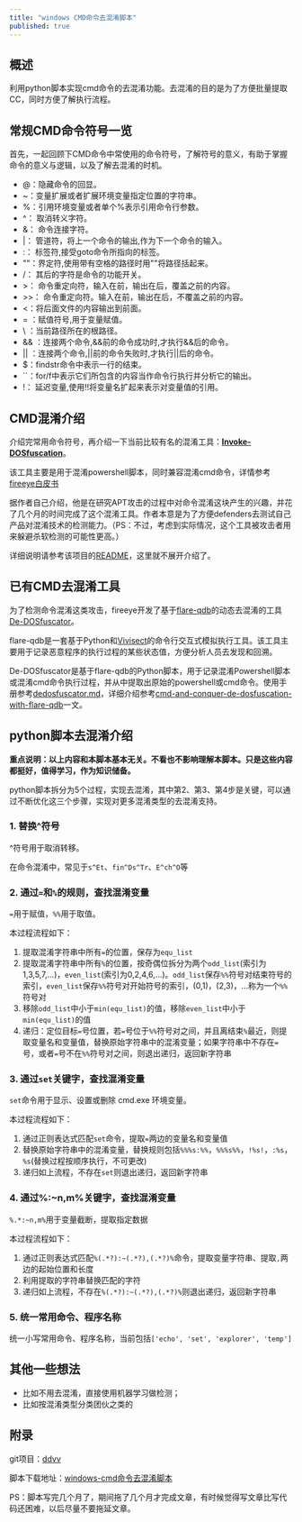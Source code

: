 ```yaml
---
title: "windows CMD命令去混淆脚本"
published: true
---
```


## 概述

利用python脚本实现cmd命令的去混淆功能。去混淆的目的是为了方便批量提取CC，同时方便了解执行流程。

<!--more-->

## 常规CMD命令符号一览
首先，一起回顾下CMD命令中常使用的命令符号，了解符号的意义，有助于掌握命令的意义与逻辑，以及了解去混淆的时机。

* @：隐藏命令的回显。
* ~：变量扩展或者扩展环境变量指定位置的字符串。
* %：引用环境变量或者单个%表示引用命令行参数。 
* ^： 取消转义字符。
* &： 命令连接字符。
* |： 管道符，将上一个命令的输出,作为下一个命令的输入。
* :： 标签符,接受goto命令所指向的标签。
* ""：界定符,使用带有空格的路径时用""将路径括起来。
* /： 其后的字符是命令的功能开关。
* \>： 命令重定向符，输入在前，输出在后，覆盖之前的内容。
* \>\>： 命令重定向符。输入在前，输出在后，不覆盖之前的内容。
* <：将后面文件的内容输出到前面。 
* = ：赋值符号,用于变量赋值。
* \ ：当前路径所在的根路径。
* && ：连接两个命令,&&前的命令成功时,才执行&&后的命令。
* || ：连接两个命令,||前的命令失败时,才执行||后的命令。
* $：findstr命令中表示一行的结束。
* ``：for/f中表示它们所包含的内容当作命令行执行并分析它的输出。
* !： 延迟变量,使用!!将变量名扩起来表示对变量值的引用。 

## CMD混淆介绍
介绍完常用命令符号，再介绍一下当前比较有名的混淆工具：**[Invoke-DOSfuscation](https://github.com/danielbohannon/Invoke-DOSfuscation)**。

该工具主要是用于混淆powershell脚本，同时兼容混淆cmd命令，详情参考[fireeye白皮书](https://www.fireeye.com/blog/threat-research/2018/03/dosfuscation-exploring-obfuscation-and-detection-techniques.html)

据作者自己介绍，他是在研究APT攻击的过程中对命令混淆这块产生的兴趣，并花了几个月的时间完成了这个混淆工具。作者本意是为了方便defenders去测试自己产品对混淆技术的检测能力。（PS：不过，考虑到实际情况，这个工具被攻击者用来躲避杀软检测的可能性更高。）

详细说明请参考该项目的[README]([https://github.com/danielbohannon/Invoke-DOSfuscation/blob/master/README.md](https://github.com/danielbohannon/Invoke-DOSfuscation/blob/master/README.md))，这里就不展开介绍了。


## 已有CMD去混淆工具

为了检测命令混淆这类攻击，fireeye开发了基于[flare-qdb](https://github.com/fireeye/flare-qdb)的动态去混淆的工具[De-DOSfuscator](https://github.com/fireeye/flare-qdb/blob/master/doc/dedosfuscator.md)。

flare-qdb是一套基于Python和[Vivisect](https://github.com/vivisect/vivisect)的命令行交互式模拟执行工具。该工具主要用于记录恶意程序的执行过程的某些状态值，方便分析人员去发现和回溯。

De-DOSfuscator是基于flare-qdb的Python脚本，用于记录混淆Powershell脚本或混淆cmd命令执行过程，并从中提取出原始的powershell或cmd命令。使用手册参考[dedosfuscator.md](https://github.com/fireeye/flare-qdb/blob/master/doc/dedosfuscator.md)，详细介绍参考[cmd-and-conquer-de-dosfuscation-with-flare-qdb](https://www.fireeye.com/blog/threat-research/2018/11/cmd-and-conquer-de-dosfuscation-with-flare-qdb.html)一文。

## python脚本去混淆介绍

**重点说明：以上内容和本脚本基本无关。不看也不影响理解本脚本。只是这些内容都挺好，值得学习，作为知识储备。**

python脚本拆分为5个过程，实现去混淆，其中第2、第3、第4步是关键，可以通过不断优化这三个步骤，实现对更多混淆类型的去混淆支持。

### 1. 替换^符号

^符号用于取消转移。

在命令混淆中，常见于`s^Et`、`fin^Ds^Tr`、`E^ch^O`等

### 2. 通过`=`和`%`的规则，查找混淆变量

`=`用于赋值，`%%`用于取值。

本过程流程如下：

1. 提取混淆字符串中所有`=`的位置，保存为`equ_list`
2. 提取混淆字符串中所有`%`的位置，按奇偶位拆分为两个`odd_list`(索引为1,3,5,7,...)，`even_list`(索引为0,2,4,6,...)。`odd_list`保存`%%`符号对结束符号的索引，`even_list`保存`%%`符号对开始符号的索引，(0,1)，(2,3)，...称为一个`%%`符号对
3. 移除`odd_list`中小于`min(equ_list)`的值，移除`even_list`中小于`min(equ_list)`的值
4. 递归：定位目标`=`号位置，若`=`号位于`%%`符号对之间，并且离结束`%`最近，则提取变量名和变量值，替换原始字符串中的混淆变量；如果字符串中不存在`=`号，或者`=`号不在`%%`符号对之间，则退出递归，返回新字符串

### 3. 通过`set`关键字，查找混淆变量

`set`命令用于显示、设置或删除 cmd.exe 环境变量。

本过程流程如下：
1. 通过正则表达式匹配`set`命令，提取`=`两边的变量名和变量值
2. 替换原始字符串中的混淆变量，替换规则包括`%%%s:%%`，`%%%s%%`，`!%s!`，`:%s`，`%s`(替换过程按顺序执行，不可更改)
3. 递归如上流程，不存在`set`则退出递归，返回新字符串

### 4. 通过%:~n,m%关键字，查找混淆变量

`%.*:~n,m%`用于变量截断，提取指定数据

本过程流程如下：
1. 通过正则表达式匹配`%(.*?):~(.*?),(.*?)%`命令，提取变量字符串、提取`,`两边的起始位置和长度
2. 利用提取的字符串替换匹配的字符
3. 递归如上流程，不存在`%(.*?):~(.*?),(.*?)%`则退出递归，返回新字符串

### 5. 统一常用命令、程序名称

统一小写常用命令、程序名称，当前包括`['echo', 'set', 'explorer', 'temp']`

## 其他一些想法

* 比如不用去混淆，直接使用机器学习做检测；
* 比如按混淆类型分类团伙之类的

## 附录

git项目：[ddvv](https://github.com/a232319779/scripts)

脚本下载地址：[windows-cmd命令去混淆脚本](https://github.com/a232319779/scripts/blob/master/scripts/deDosfuscation.py)

PS：脚本写完几个月了，期间拖了几个月才完成文章，有时候觉得写文章比写代码还困难，以后尽量不要拖延文章。